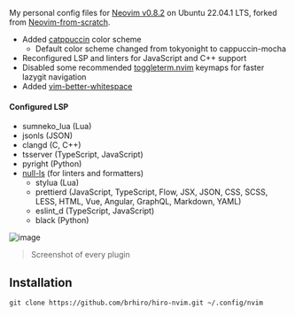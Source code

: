 My personal config files for [Neovim v0.8.2](https://github.com/neovim/neovim/releases) on Ubuntu 22.04.1 LTS, forked from [Neovim-from-scratch](https://github.com/LunarVim/Neovim-from-scratch).

- Added [catppuccin](https://github.com/catppuccin/nvim) color scheme
  - Default color scheme changed from tokyonight to cappuccin-mocha
- Reconfigured LSP and linters for JavaScript and C++ support
- Disabled some recommended [toggleterm.nvim](https://github.com/akinsho/toggleterm.nvim) keymaps for faster lazygit navigation
- Added [vim-better-whitespace](https://github.com/ntpeters/vim-better-whitespace)

#### Configured LSP
- sumneko_lua (Lua)
- jsonls (JSON)
- clangd (C, C++)
- tsserver (TypeScript, JavaScript)
- pyright (Python)
- [null-ls](https://github.com/jose-elias-alvarez/null-ls.nvim) (for linters and formatters)
  - stylua (Lua)
  - prettierd (JavaScript, TypeScript, Flow, JSX, JSON, CSS, SCSS, LESS, HTML, Vue, Angular, GraphQL, Markdown, YAML)
  - eslint_d (TypeScript, JavaScript)
  - black (Python)
  
![image](https://user-images.githubusercontent.com/49073956/215460959-079482bb-d43f-41ad-9b01-9f1dadbb228d.png)
> Screenshot of every plugin

## Installation
```
git clone https://github.com/brhiro/hiro-nvim.git ~/.config/nvim
```
